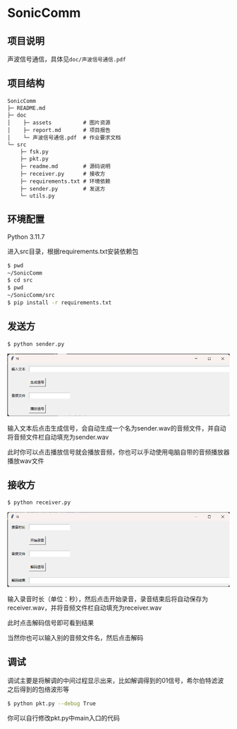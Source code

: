 # SonicComm

## 项目说明

声波信号通信，具体见`doc/声波信号通信.pdf`

## 项目结构

```
SonicComm
├─ README.md
├─ doc
│    ├─ assets          # 图片资源
│    ├─ report.md       # 项目报告
│    └─ 声波信号通信.pdf  # 作业要求文档
└─ src
    ├─ fsk.py
    ├─ pkt.py
    ├─ readme.md        # 源码说明
    ├─ receiver.py      # 接收方
    ├─ requirements.txt # 环境依赖
    ├─ sender.py        # 发送方
    └─ utils.py
```

## 环境配置

Python 3.11.7

进入src目录，根据requirements.txt安装依赖包

```bash
$ pwd
~/SonicComm
$ cd src
$ pwd
~/SonicComm/src
$ pip install -r requirements.txt
```

## 发送方

```bash
$ python sender.py
```

![](./doc/assets/sender.png)

输入文本后点击生成信号，会自动生成一个名为sender.wav的音频文件，并自动将音频文件栏自动填充为sender.wav

此时你可以点击播放信号就会播放音频，你也可以手动使用电脑自带的音频播放器播放wav文件

## 接收方

```bash
$ python receiver.py
```

![](./doc/assets/receiver.png)

输入录音时长（单位：秒），然后点击开始录音，录音结束后将自动保存为receiver.wav，并将音频文件栏自动填充为receiver.wav

此时点击解码信号即可看到结果

当然你也可以输入别的音频文件名，然后点击解码

## 调试

调试主要是将解调的中间过程显示出来，比如解调得到的01信号，希尔伯特滤波之后得到的包络波形等

```bash
$ python pkt.py --debug True
```

你可以自行修改pkt.py中main入口的代码
